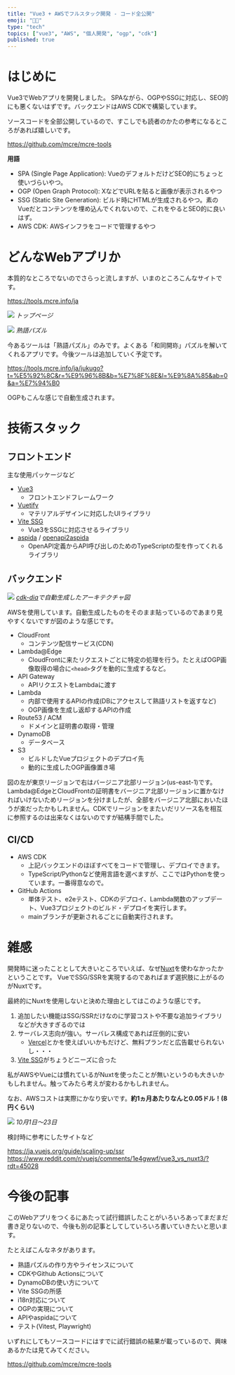 ```yaml
---
title: "Vue3 + AWSでフルスタック開発 - コード全公開"
emoji: "🧑‍💻"
type: "tech"
topics: ["vue3", "AWS", "個人開発", "ogp", "cdk"]
published: true
---
```


# はじめに

Vue3でWebアプリを開発しました。
SPAながら、OGPやSSGに対応し、SEO的にも悪くないはずです。バックエンドはAWS CDKで構築しています。

ソースコードを全部公開しているので、すこしでも読者のかたの参考になるところがあれば嬉しいです。

https://github.com/mcre/mcre-tools

**用語**

- SPA (Single Page Application): VueのデフォルトだけどSEO的にちょっと使いづらいやつ。
- OGP (Open Graph Protocol): XなどでURLを貼ると画像が表示されるやつ
- SSG (Static Site Generation): ビルド時にHTMLが生成されるやつ。素のVueだとコンテンツを埋め込んでくれないので、これをやるとSEO的に良いはず。
- AWS CDK: AWSインフラをコードで管理するやつ

# どんなWebアプリか

本質的なところでないのでさらっと流しますが、いまのところこんなサイトです。

https://tools.mcre.info/ja

![](/images/mcre-tools-summary/website01.webp)
*トップページ*

![](/images/mcre-tools-summary/website02.webp)
*熟語パズル*

今あるツールは「熟語パズル」のみです。よくある「和同開珎」パズルを解いてくれるアプリです。今後ツールは追加していく予定です。

https://tools.mcre.info/ja/jukugo?t=%E5%92%8C&r=%E9%96%8B&b=%E7%8F%8E&l=%E9%8A%85&ab=0&a=%E7%94%B0

OGPもこんな感じで自動生成されます。

# 技術スタック

## フロントエンド

主な使用パッケージなど

- [Vue3](https://ja.vuejs.org/)
  - フロントエンドフレームワーク
- [Vuetify](https://vuetifyjs.com/ja/)
  - マテリアルデザインに対応したUIライブラリ
- [Vite SSG](https://github.com/antfu-collective/vite-ssg)
  - Vue3をSSGに対応させるライブラリ
- [aspida](https://github.com/aspida/aspida) / [openapi2aspida](https://github.com/aspida/openapi2aspida)
  - OpenAPI定義からAPI呼び出しのためのTypeScriptの型を作ってくれるライブラリ

## バックエンド

![](/images/mcre-tools-summary/architecture.webp)
*[cdk-dia](https://github.com/pistazie/cdk-dia)で自動生成したアーキテクチャ図*

AWSを使用しています。自動生成したものをそのまま貼っているのであまり見やすくないですが図のような感じです。

- CloudFront
  - コンテンツ配信サービス(CDN)
- Lambda@Edge
  - CloudFrontに来たリクエストごとに特定の処理を行う。たとえばOGP画像取得の場合に`<head>`タグを動的に生成するなど。
- API Gateway
  - APIリクエストをLambdaに渡す
- Lambda
  - 内部で使用するAPIの作成(DBにアクセスして熟語リストを返すなど)
  - OGP画像を生成し返却するAPIの作成
- Route53 / ACM
  - ドメインと証明書の取得・管理
- DynamoDB
  - データベース
- S3
  - ビルドしたVueプロジェクトのデプロイ先
  - 動的に生成したOGP画像置き場

図の左が東京リージョンで右はバージニア北部リージョン(us-east-1)です。
Lambda@EdgeとCloudFrontの証明書をバージニア北部リージョンに置かなければいけないためリージョンを分けましたが、全部をバージニア北部においたほうが楽だったかもしれません。CDKでリージョンをまたいだリソース名を相互に参照するのは出来なくはないのですが結構手間でした。

## CI/CD

- AWS CDK
  - 上記バックエンドのほぼすべてをコードで管理し、デプロイできます。
  - TypeScript/Pythonなど使用言語を選べますが、ここではPythonを使っています。一番得意なので。
- GitHub Actions
  - 単体テスト、e2eテスト、CDKのデプロイ、Lambda関数のアップデート、Vue3プロジェクトのビルド・デプロイを実行します。
  - mainブランチが更新されるごとに自動実行されます。

# 雑感

開発時に迷ったこととして大きいところでいえば、なぜ[Nuxt](https://nuxt.com/)を使わなかったかということです。
VueでSSG/SSRを実現するのであればまず選択肢に上がるのがNuxtです。

最終的にNuxtを使用しないと決めた理由としてはこのような感じです。

1. 追加したい機能はSSG/SSRだけなのに学習コストや不要な追加ライブラリなどが大きすぎるのでは
2. サーバレス志向が強い。サーバレス構成であれば圧倒的に安い
   - [Vercel](https://vercel.com/)とかを使えばいいかもだけど、無料プランだと広告載せられないし・・・
3. [Vite SSG](https://github.com/antfu-collective/vite-ssg)がちょうどニーズに合った

私がAWSやVueには慣れているがNuxtを使ったことが無いというのも大きいかもしれません。触ってみたら考えが変わるかもしれません。

なお、AWSコストは実際にかなり安いです。**約1ヵ月あたりなんと0.05ドル！(8円くらい)**

![](/images/mcre-tools-summary/aws-cost.webp)
*10月1日〜23日*

検討時に参考にしたサイトなど

https://ja.vuejs.org/guide/scaling-up/ssr
https://www.reddit.com/r/vuejs/comments/1e4gwwf/vue3_vs_nuxt3/?rdt=45028


# 今後の記事

このWebアプリをつくるにあたって試行錯誤したことがいろいろあってまだまだ書き足りないので、今後も別の記事としてしていろいろ書いていきたいと思います。

たとえばこんなネタがあります。

- 熟語パズルの作り方やライセンスについて
- CDKやGithub Actionsについて
- DynamoDBの使い方について
- Vite SSGの所感
- i18n対応について
- OGPの実現について
- APIやaspidaについて
- テスト(Vitest, Playwright)

いずれにしてもソースコードにはすでに試行錯誤の結果が載っているので、興味あるかたは見てみてください。

https://github.com/mcre/mcre-tools